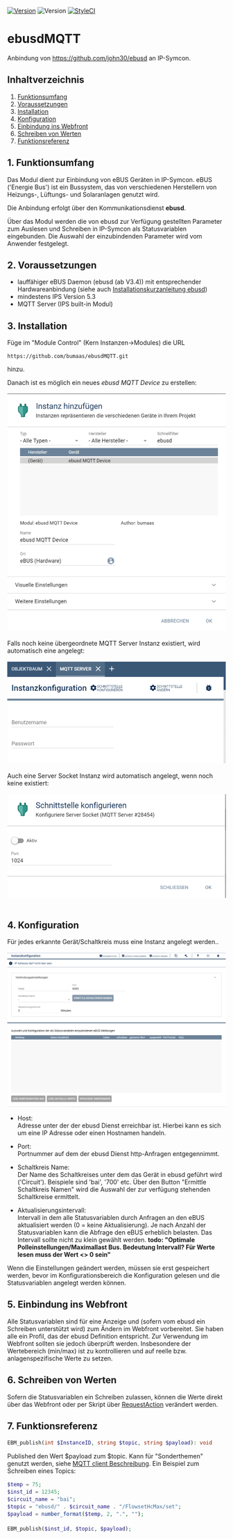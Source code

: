 [![Version](https://img.shields.io/badge/Symcon-PHPModul-red.svg)](https://www.symcon.de/service/dokumentation/entwicklerbereich/sdk-tools/sdk-php/)
![Version](https://img.shields.io/badge/Symcon%20Version-5.3%20%3E-blue.svg)
[![StyleCI](https://styleci.io/repos/175384837/shield?style=flat)](https://styleci.io/repos/175384837)

# ebusdMQTT
   Anbindung von https://github.com/john30/ebusd an IP-Symcon.
 
   ## Inhaltverzeichnis
   1. [Funktionsumfang](#1-funktionsumfang)
   2. [Voraussetzungen](#2-voraussetzungen)
   3. [Installation](#3-installation)
   4. [Konfiguration](#4-konfiguration)
   5. [Einbindung ins Webfront](#5-einbindung-ins-webfront)
   6. [Schreiben von Werten](#6-schreiben-von-werten)
   7. [Funktionsreferenz](#7-funktionsreferenz)
    
## 1. Funktionsumfang

Das Modul dient zur Einbindung von eBUS Geräten in IP-Symcon. eBUS ('Energie Bus') ist ein Bussystem, das von verschiedenen Herstellern von Heizungs-, Lüftungs- und Solaranlagen genutzt wird.

Die Anbindung erfolgt über den Kommunikationsdienst **ebusd**.

Über das Modul werden die von ebusd zur Verfügung gestellten Parameter zum Auslesen und Schreiben in IP-Symcon als Statusvariablen eingebunden. Die Auswahl der einzubindenden Parameter wird vom Anwender festgelegt.

  

 
## 2. Voraussetzungen

* lauffähiger eBUS Daemon (ebusd (ab V3.4)) mit entsprechender Hardwareanbindung (siehe auch [Installationskurzanleitung ebusd](docs/de/InstallEbusdREADME.md))
* mindestens IPS Version 5.3
* MQTT Server (IPS built-in Modul) 


## 3. Installation
Füge im "Module Control" (Kern Instanzen->Modules) die URL 
```
https://github.com/bumaas/ebusdMQTT.git
```
hinzu.

Danach ist es möglich ein neues _ebusd MQTT Device_ zu erstellen:<br><br>
![Instanz erstellen](imgs/InstanzErstellen.png?raw=true "Instanz erstellen")
<br><br>Falls noch keine übergeordnete MQTT Server Instanz existiert, wird automatisch eine angelegt:<br><br>
![MQTT Server Instanz erstellen](imgs/InstanzErstellenMQTTServer.png?raw=true "MQTT Server Instanz erstellen")
<br><br>Auch eine Server Socket Instanz wird automatisch angelegt, wenn noch keine existiert:<br><br>
![MQTT Server Instanz erstellen](imgs/InstanzErstellenServerSocket.png?raw=true "Server Socket Instanz erstellen")
<br><br>

## 4. Konfiguration
Für jedes erkannte Gerät/Schaltkreis muss eine Instanz angelegt werden..<br><br>
![Instanz konfigurieren](imgs/InstanzKonfigurieren.png?raw=true "Instanz konfigurieren")
-  Host:<br>
Adresse unter der der ebusd Dienst erreichbar ist. Hierbei kann es sich um eine IP Adresse oder einen Hostnamen handeln.  

- Port:<br>
Portnummer auf dem der ebusd Dienst http-Anfragen entgegennimmt.

- Schaltkreis Name:<br>
Der Name des Schaltkreises unter dem das Gerät in ebusd geführt wird ('Circuit'). Beispiele sind 'bai', '700' etc. Über den Button "Ermittle Schaltkreis Namen" wird die Auswahl der zur verfügung stehenden Schaltkreise ermittelt.

- Aktualisierungsintervall:<br>
Intervall in dem alle Statusvariablen durch Anfragen an den eBUS aktualisiert werden (0 = keine Aktualisierung). Je nach Anzahl der Statusvariablen kann die Abfrage den eBUS erheblich belasten. Das Intervall sollte nicht zu klein gewählt werden.
**todo: "Optimale Polleinstellungen/Maximallast Bus. Bedeutung Intervall? Für Werte lesen muss der Wert <> 0 sein"**

Wenn die Einstellungen geändert werden, müssen sie erst gespeichert werden, bevor im Konfigurationsbereich die Konfiguration gelesen und die Statusvariablen angelegt werden können.

## 5. Einbindung ins Webfront
Alle Statusvariablen sind für eine Anzeige und (sofern vom ebusd ein Schreiben unterstützt wird) zum Ändern im Webfront vorbereitet. Sie haben alle ein Profil, das der ebusd Definition entspricht.
Zur Verwendung im Webfront sollten sie jedoch überprüft werden. Insbesondere der Wertebereich (min/max) ist zu kontrollieren und auf reelle bzw. anlagenspezifische Werte zu setzen.

## 6. Schreiben von Werten
Sofern die Statusvariablen ein Schreiben zulassen, können die Werte direkt über das Webfront oder per Skript über [RequestAction](https://www.symcon.de/service/dokumentation/befehlsreferenz/variablenzugriff/requestaction/) verändert werden.

## 7. Funktionsreferenz

```php
EBM_publish(int $InstanceID, string $topic, string $payload): void
```
Published den Wert $payload zum $topic. Kann für "Sonderthemen" genutzt werden, siehe [MQTT client Beschreibung](https://github.com/john30/ebusd/wiki/3.3.-MQTT-client).
Ein Beispiel zum Schreiben eines Topics:
``` php
$temp = 75;
$inst_id = 12345;
$circuit_name = "bai";
$topic = "ebusd/" . $circuit_name . "/FlowsetHcMax/set";
$payload = number_format($temp, 2, ".", "");

EBM_publish($inst_id, $topic, $payload);
```


